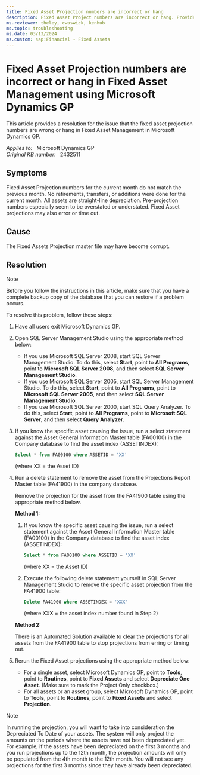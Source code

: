 ```yaml
---
title: Fixed Asset Projection numbers are incorrect or hang
description: Fixed Asset Project numbers are incorrect or hang. Provides a resolution.
ms.reviewer: theley, cwaswick, kenhub
ms.topic: troubleshooting
ms.date: 03/13/2024
ms.custom: sap:Financial - Fixed Assets
---
```

# Fixed Asset Projection numbers are incorrect or hang in Fixed Asset Management using Microsoft Dynamics GP

This article provides a resolution for the issue that the fixed asset projection numbers are wrong or hang in Fixed Asset Management in Microsoft Dynamics GP.

_Applies to:_ &nbsp; Microsoft Dynamics GP  
_Original KB number:_ &nbsp; 2432511

## Symptoms

Fixed Asset Projection numbers for the current month do not match the previous month. No retirements, transfers, or additions were done for the current month. All assets are straight-line depreciation. Pre-projection numbers especially seem to be overstated or understated. Fixed Asset projections may also error or time out.

## Cause

The Fixed Assets Projection master file may have become corrupt.

## Resolution

> [!NOTE]
> Before you follow the instructions in this article, make sure that you have a complete backup copy of the database that you can restore if a problem occurs.

To resolve this problem, follow these steps:

1. Have all users exit Microsoft Dynamics GP.

2. Open SQL Server Management Studio using the appropriate method below:
   - If you use Microsoft SQL Server 2008, start SQL Server Management Studio. To do this, select **Start**, point to **All Programs**, point to **Microsoft SQL Server 2008**, and then select **SQL Server Management Studio**.
   - If you use Microsoft SQL Server 2005, start SQL Server Management Studio. To do this, select **Start**, point to **All Programs**, point to **Microsoft SQL Server 2005**, and then select **SQL Server Management Studio**.
   - If you use Microsoft SQL Server 2000, start SQL Query Analyzer. To do this, select **Start**, point to **All Programs**, point to **Microsoft SQL Server**, and then select **Query Analyzer**.

3. If you know the specific asset causing the issue, run a select statement against the Asset General Information Master table (FA00100) in the Company database to find the asset index (ASSETINDEX):

    ```sql
    Select * from FA00100 where ASSETID = 'XX'
    ```

    (where XX = the Asset ID)

4. Run a delete statement to remove the asset from the Projections Report Master table (FA41900) in the company database.

    Remove the projection for the asset from the FA41900 table using the appropriate method below.

    **Method 1:**

    1. If you know the specific asset causing the issue, run a select statement against the Asset General Information Master table (FA00100) in the Company database to find the asset index (ASSETINDEX):

        ```sql
        Select * from FA00100 where ASSETID = 'XX'
        ```

        (where XX = the Asset ID)

    2. Execute the following delete statement yourself in SQL Server Management Studio to remove the specific asset projection from the FA41900 table:

        ```sql
        Delete FA41900 where ASSETINDEX = 'XXX'
        ```

        (where XXX = the asset index number found in Step 2)

    **Method 2:**

    There is an Automated Solution available to clear the projections for all assets from the FA41900 table to stop projections from erring or timing out.

5. Rerun the Fixed Asset projections using the appropriate method below:

    - For a single asset, select Microsoft Dynamics GP, point to **Tools**, point to **Routines**, point to **Fixed Assets** and select **Depreciate One Asset**. (Make sure to mark the Project Only checkbox.)
    - For all assets or an asset group, select Microsoft Dynamics GP, point to **Tools**, point to **Routines**, point to **Fixed Assets** and select **Projection**.

> [!NOTE]
> In running the projection, you will want to take into consideration the Depreciated To Date of your assets. The system will only project the amounts on the periods where the assets have not been depreciated yet. For example, if the assets have been depreciated on the first 3 months and you run projections up to the 12th month, the projection amounts will only be populated from the 4th month to the 12th month. You will not see any projections for the first 3 months since they have already been depreciated.
